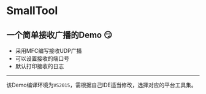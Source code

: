 SmallTool
=
一个简单接收广播的Demo :smirk:  
---
* 采用MFC编写接收UDP广播
* 可以设置接收的端口号
* 默认打印接收的日志

---
该Demo编译环境为`VS2015`，需根据自己IDE适当修改，选择对应的平台工具集。  
